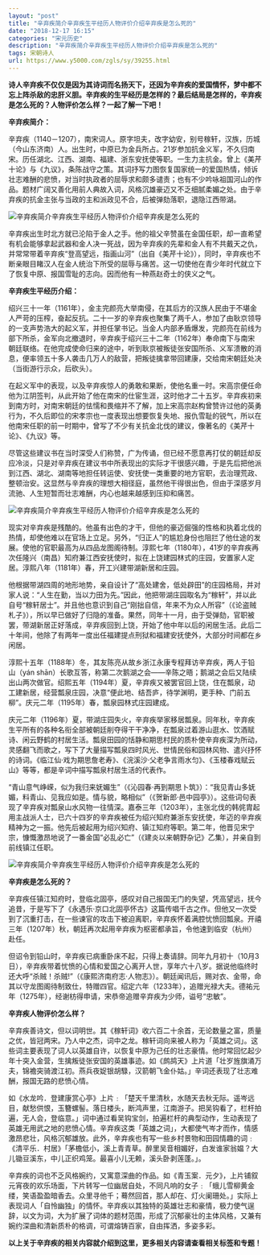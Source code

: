 ```yaml
---
layout: "post"
title: "辛弃疾简介辛弃疾生平经历人物评价介绍辛弃疾是怎么死的"
date: "2018-12-17 16:15"
categories: "宋元历史"
description: "辛弃疾简介辛弃疾生平经历人物评价介绍辛弃疾是怎么死的"
tags: 宋朝诗人
url: https://www.y5000.com/zgls/sy/39255.html
---
```






**诗人辛弃疾不仅仅是因为其诗词而名扬天下，还因为辛弃疾的爱国情怀，梦中都不忘上阵杀敌的忠肝义胆。辛弃疾的生平经历是怎样的？最后结局是怎样的，辛弃疾是怎么死的？人物评价怎么样？一起了解一下吧！**  

 **辛弃疾简介：**

辛弃疾（1140－1207），南宋词人。原字坦夫，改字幼安，别号稼轩，汉族，历城（今山东济南）人。出生时，中原已为金兵所占。21岁参加抗金义军，不久归南宋。历任湖北、江西、湖南、福建、浙东安抚使等职。一生力主抗金。曾上《美芹十论》与《九议》，条陈战守之策。其词抒写力图恢复国家统一的爱国热情，倾诉壮志难酬的悲愤，对当时执政者的屈辱求和颇多谴责；也有不少吟咏祖国河山的作品。题材广阔又善化用前人典故入词，风格沉雄豪迈又不乏细腻柔媚之处。由于辛弃疾的抗金主张与当政的主和派政见不合，后被弹劾落职，退隐江西带湖。

![辛弃疾简介辛弃疾生平经历人物评价介绍辛弃疾是怎么死的](https://img.y5000.com/uploads/allimg/181225/1a0e3d488fa68a3b2e93ede86ccafbf3.jpg)

辛弃疾出生时北方就已沦陷于金人之手。他的祖父辛赞虽在金国任职，却一直希望有机会能够拿起武器和金人决一死战，因为辛弃疾的先辈和金人有不共戴天之仇，并常常带着辛弃疾“登高望远，指画山河”（出自《美芹十论》），同时，辛弃疾也不断亲眼目睹汉人在金人统治下所受的屈辱与痛苦。这一切使他在青少年时代就立下了恢复中原、报国雪耻的志向。因而他有一种燕赵奇士的侠义之气。  

 **辛弃疾生平经历介绍：**

绍兴三十一年（1161年），金主完颜亮大举南侵，在其后方的汉族人民由于不堪金人严苛的压榨，奋起反抗。二十一岁的辛弃疾也聚集了两千人，参加了由耿京领导的一支声势浩大的起义军，并担任掌书记。当金人内部矛盾爆发，完颜亮在前线为部下所杀，金军向北撤退时，辛弃疾于绍兴三十二年（1162年）奉命南下与南宋朝廷联络。在他完成使命归来的途中，听到耿京被叛徒张安国所杀、义军溃散的消息，便率领五十多人袭击几万人的敌营，把叛徒擒拿带回建康，交给南宋朝廷处决（当街游行示众，后砍头）。  

在起义军中的表现，以及辛弃疾惊人的勇敢和果断，使他名重一时。宋高宗便任命他为江阴签判，从此开始了他在南宋的仕宦生涯，这时他才二十五岁。辛弃疾初来到南方时，对南宋朝廷的怯懦和畏缩并不了解，加上宋高宗赵构曾赞许过他的英勇行为，不久后即位的宋孝宗也一度表现出想要恢复失地、报仇雪耻的锐气，所以在他南宋任职的前一时期中，曾写了不少有关抗金北伐的建议，像著名的《美芹十论》、《九议》等。

尽管这些建议书在当时深受人们称赞，广为传诵，但已经不愿意再打仗的朝廷却反应冷淡，只是对辛弃疾在建议书中所表现出的实际才干很感兴趣，于是先后把他派到江西、湖北、湖南等地担任转运使、安抚使一类重要的地方官职，去治理荒政、整顿治安。这显然与辛弃疾的理想大相径庭，虽然他干得很出色，但由于深感岁月流驰、人生短暂而壮志难酬，内心也越来越感到压抑和痛苦。

![辛弃疾简介辛弃疾生平经历人物评价介绍辛弃疾是怎么死的](https://img.y5000.com/uploads/allimg/181225/94ada389ebd178d176abd8e991d491ad.jpg)

现实对辛弃疾是残酷的。他虽有出色的才干，但他的豪迈倔强的性格和执着北伐的热情，却使他难以在官场上立足。另外，“归正人”的尴尬身份也阻拦了他仕途的发展。使他的官职最高为从四品龙图阁待制。淳熙七年（1180年），41岁的辛弃疾再次任隆兴（南昌）知府兼江西安抚使时，拟在上饶建园林式的庄园，安置家人定居。淳熙八年（1181年）春，开工兴建带湖新居和庄园。

他根据带湖四周的地形地势，亲自设计了“高处建舍，低处辟田”的庄园格局，并对家人说：“人生在勤，当以力田为先。”因此，他把带湖庄园取名为“稼轩”，并以此自号“稼轩居士”。并且他也意识到自己“刚拙自信，年来不为众人所容”（《论盗贼札子》），所以早已做好了归隐的准备。果然，同年十一月，由于受弹劾，官职被罢，带湖新居正好落成，辛弃疾回到上饶，开始了他中年以后的闲居生活。此后二十年间，他除了有两年一度出任福建提点刑狱和福建安抚使外，大部分时间都在乡闲居。

淳熙十五年（1188年）冬，其友陈亮从故乡浙江永康专程拜访辛弃疾，两人于铅山（yán
shān）长歌互答，称第二次鹅湖之会——辛陈之晤；鹅湖之会后又陆续出山两次做官。绍熙五年（1194年）夏，辛弃疾又被罢官回上饶，住在瓢泉，动工建新居，经营瓢泉庄园，决意“便此地、结吾庐，待学渊明，更手种、门前五柳”。庆元二年（1195年）春，瓢泉园林式庄园建成。

庆元二年（1196年）夏，带湖庄园失火，辛弃疾举家移居瓢泉。同年秋，辛弃疾生平所有的各种名衔全部被朝廷削夺得干干净净，在瓢泉过着游山逛水、饮酒赋诗、闲云野鹤的村居生活。瓢泉田园的恬静和期思村民的质朴使辛弃疾深为所动，灵感翻飞而歌之，写下了大量描写瓢泉四时风光、世情民俗和园林风物、遣兴抒怀的诗词。《临江仙·戏为期思詹老寿》、《浣溪沙·父老争言雨水匀》、《玉楼春戏赋云山》等等，都是辛词中描写瓢泉村居生活的代表作。

“青山意气峥嵘，似为我归来妩媚生”（《沁园春·再到期思卜筑》）：“我见青山多妩媚，料青山、见我应如是。情与貌，略相似”（《贺新郎·邑中园亭》）。这些词句表现了辛弃疾对瓢泉山水风物一往情深。嘉泰三年（1203年），主张北伐的韩侂胄起用主战派人士，已六十四岁的辛弃疾被任为绍兴知府兼浙东安抚使，年迈的辛弃疾精神为之一振。他先后被起用为绍兴知府、镇江知府等职。第二年，他晋见宋宁宗，慷慨激昂地说了一番金国“必乱必亡”（《建炎以来朝野杂记》乙集），并亲自到前线镇江任职。

![辛弃疾简介辛弃疾生平经历人物评价介绍辛弃疾是怎么死的](https://img.y5000.com/uploads/allimg/181225/403e78f5bf13c390a56aed973e306a78.jpg)

 **辛弃疾是怎么死的？**

辛弃疾任镇江知府时，登临北固亭，感叹对自己报国无门的失望，凭高望远，抚今追昔，于是写下了《永遇乐·京口北固亭怀古》这篇传唱千古之作。但他又一次受到了沉重打击，在一些谏官的攻击下被迫离职，辛弃疾怀着满腔忧愤回瓢泉。开禧三年（1207年）秋，朝廷再次起用辛弃疾为枢密都承旨，令他速到临安（杭州）赴任。

但诏令到铅山时，辛弃疾已病重卧床不起，只得上奏请辞。同年九月初十（10月3日），辛弃疾带着忧愤的心情和爱国之心离开人世，享年六十八岁。据说他临终时还大呼“杀贼！杀贼!”（《康熙济南府志·人物志》）。朝廷闻讯后，赐对衣、金带，命其以守龙图阁待制致仕，特赠四官。绍定六年（1233年），追赠光禄大夫。德祐元年（1275年），经谢枋得申请，宋恭帝追赠辛弃疾为少师，谥号“忠敏”。

 **辛弃疾人物评价怎么样？**

辛弃疾善诗文，但以词明世。其《稼轩词》收六百二十余首，无论数量之富，质量之优，皆冠两宋。乃人中之杰，词中之龙。稼轩词向来被人称为「英雄之词」。这些词主要表现了词人以英雄自许，以恢复中原为己任的壮志豪情。他时常回忆起少年十突入金营，生擒叛徒张安国的英雄事迹。如《鹧鸪天》上片道「壮岁旌旗涌万夫，锦襜突骑渡江初。燕兵夜娖银胡騄，汉箭朝飞金仆姑。」辛词还表现了壮志难酬，报国无路的悲愤心情。

如《水龙吟．登建康赏心亭》上片﹕「楚天千里清秋，水随天去秋无际。遥岑远目，献愁供恨，玉簪螺髻。落日楼头，断鸿声里，江南游子。把吴钩看了，栏杆拍遍，无人会，登临意。」词中通过看吴钩宝剑，拍遍栏杆的典型动作，生动表现了英雄无用武之地的悲愤心情。辛弃疾这类「英雄之词」，大都使气岑才而作，情感激昂悲壮，风格沉郁雄放。此外，辛弃疾也有写一些乡村景物和田园情趣的词﹕《清平乐．村居》「茅檐低小，溪上青青草。醉里吴音相媚好，白发谁家翁媪？大儿锄豆溪东，中儿正织鸡笼。最喜小儿无赖，溪头卧剥莲蓬。」。

辛弃疾的词也不乏风格婉约，又寓意深曲的作品。如《青玉案．元夕》，上片铺叙元宵夜的欢乐场面，下片转写一位幽居自处，不同凡响的女子﹕「蛾儿雪柳黄金缕，笑语盈盈暗香去。众里寻他千；蓦然回首，那人却在、灯火阑珊处。」实际上表现词人「自怜幽独」的情怀。辛弃疾以其独特的英雄壮志和豪情，极力使气逞辞，以文为词，大为扩展了词体的题材范围，形成了沉郁豪壮的主体风格，又兼有婉约深曲和清新质朴的格调，可谓熔铸百家，自由挥洒，多姿多彩。

 **以上关于辛弃疾的相关内容就介绍到这里，更多相关内容请查看相关标签和专题！**
